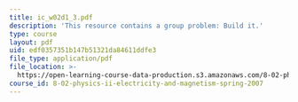 ```yaml
---
title: ic_w02d1_3.pdf
description: 'This resource contains a group problem: Build it.'
type: course
layout: pdf
uid: edf0357351b147b51321da84611ddfe3
file_type: application/pdf
file_location: >-
  https://open-learning-course-data-production.s3.amazonaws.com/8-02-physics-ii-electricity-and-magnetism-spring-2007/edf0357351b147b51321da84611ddfe3_ic_w02d1_3.pdf
course_id: 8-02-physics-ii-electricity-and-magnetism-spring-2007
---
```

